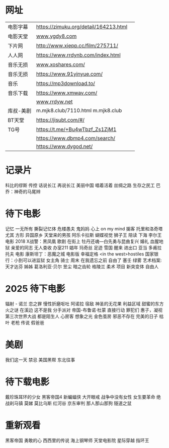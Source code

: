 # 网址


|       |                                       |     |
| :---- | :------------------------------------ | --- |
| 电影字幕  | https://zimuku.org/detail/164213.html |     |
| 电影天堂  | www.ygdy8.com                         |     |
| 下片网   | http://www.xiepp.cc/film/275711/      |     |
| 人人网   | https://www.rrdynb.com/index.html     |     |
| 音乐无损  | www.xoshares.com/                     |     |
| 音乐无损  | https://www.91yinyue.com/             |     |
| 音乐    | https://mp3download.to/               |     |
| 音乐下载  | https://www.xmwav.com/                |     |
|       | www.rrdyw.net                         |     |
| 库叔-美剧 | m.mjk8.club/7110.html m.mjk8.club     |     |
| BT天堂  | https://jisubt.com/#/                 |     |
| TG号   | https://t.me/+Bu4wTbzf_Zs1ZjM1        |     |
||https://www.dbmp4.com/search/|
||https://www.dygod.net/|


# 记录片
科比的缪斯
传控
话说长江
再说长江
美丽中国
唱着活着
丝绸之路
生存之民工
巴乔：神奇的马尾辫

# 待下电影
记忆
一无所有
撕裂记忆体
危楼愚夫
鬼妈妈
心上 on my mind
掮客
托里和洛奇塔
尤其
方形
异国原乡
天堂来的男孩
阿乐卡拉斯
蝴蝶视觉
狮子王
陪读
下海
李尔王 电影 2018
X战警：黑凤凰
歌剧
在街上
牡丹还魂—白先勇与昆曲复兴
婚礼
血腥地狱
亲爱的同志
无人查收
办室211
娼年
玛奇丝
足迹
雪国
醒来
进出口
亚当
多甫拉托夫 电影
康斯坦丁：恶魔之城 电影版
幸福定格
\<in the west\>hostiles
国家银行：小到可以进监狱
女主角
骑士
周末
在我遗忘之前
自由了
塞壬
绿雾
艺术档案:天才达芬
姊姊
葛洛利亚·贝尔
昱尘
暗之齿轮
格陵兰
柔术
项目
新突变体
自由人

# 2025 待下电影

辐射 - 诺兰
恋之罪
慢性折磨呕吐
阿诺拉
宿敌
神圣的无花果
利益区域
甜蜜的东方
火之谜
在溪边
这不是我
分手派对
帝国-布鲁诺·杜蒙
直接行动
罪犯们
惠子，凝视
第三次世界大战
都是陌生人
心房客
想象之光
金色茧房
邪恶不存在
完美的日子
枯叶
老枪
传说
假爸爸

# 美剧

我们这一天 
禁忌 
美国黑帮 
东北往事

# 待下载电影

戴珍珠耳环的少女
黑客帝国4
新蝙蝠侠
大开眼戒
战争中没有女性
女生要革命
绝战刹马镇 
莫娣
莫比乌斯
红河谷
京东审判
那人那山那狗
隧道之鼠 

# 重新观看

黑客帝国 勇敢的心 西西里的传说 海上钢琴师 天堂电影院 星际穿越 指环王

